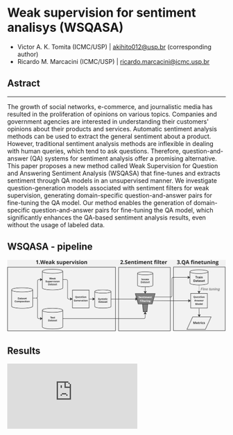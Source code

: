 # Weak supervision for sentiment analisys (WSQASA)

- Victor A. K. Tomita (ICMC/USP) | akihito012@usp.br (corresponding author)
- Ricardo M. Marcacini (ICMC/USP) | ricardo.marcacini@icmc.usp.br

## Astract
---

The growth of social networks, e-commerce, and journalistic media has resulted in the proliferation of opinions on various topics. Companies and government agencies are interested in understanding their customers' opinions about their products and services. Automatic sentiment analysis methods can be used to extract the general sentiment about a product. However, traditional sentiment analysis methods are inflexible in dealing with human queries, which tend to ask questions. Therefore, question-and-answer (QA) systems for sentiment analysis offer a promising alternative. This paper proposes a new method called Weak Supervision for Question and Answering Sentiment Analysis (WSQASA) that fine-tunes and extracts sentiment through QA models in an unsupervised manner. We investigate question-generation models associated with sentiment filters for weak supervision, generating domain-specific question-and-answer pairs for fine-tuning the QA model. Our method enables the generation of domain-specific question-and-answer pairs for fine-tuning the QA model, which significantly enhances the QA-based sentiment analysis results, even without the usage of labeled data.

## WSQASA - pipeline
![Proposal](/images/WSQASA_pipe.png)

## Results 

<iframe src="https://github.com/Vakihito/WSQASA/blob/main/images/f1_comparison.pdf" frameborder="0"></iframe>


